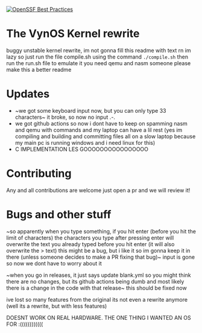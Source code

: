  [![OpenSSF Best Practices](https://bestpractices.coreinfrastructure.org/projects/6860/badge)](https://bestpractices.coreinfrastructure.org/projects/6860)
# The VynOS Kernel rewrite
buggy unstable kernel rewrite, im not gonna fill this readme with text rn im lazy so just run the file compile.sh using the command `./compile.sh` then run the run.sh file to emulate it you need qemu and nasm someone please make this a better readme
# Updates
* ~we got some keyboard input now, but you can only type 33 characters~ it broke, so now no input .-.
* we got github actions so now i dont have to keep on spamming nasm and qemu with commands and my laptop can have a lil rest (yes im compiling and building and committing files all on a slow laptop because my main pc is running windows and i need linux for this)
* C IMPLEMENTATION LES GOOOOOOOOOOOOOOOO
# Contributing
Any and all contributions are welcome just open a pr and we will review it!
# Bugs and other stuff
~so apparently when you type something, if you hit enter (before you hit the limit of characters) the characters you type after pressing enter will overwrite the text you already typed before you hit enter (it will also overwrite the > text) this might be a bug, but i like it so im gonna keep it in there (unless someone decides to make a PR fixing that bug)~ input is gone so now we dont have to worry about it

~when you go in releases, it just says update blank.yml so you might think there are no changes, but its github actions being dumb and most likely there is a change in the code with that release~ this should be fixed now

ive lost so many features from the original its not even a rewrite anymore (well its a rewrite, but with less features)

DOESNT WORK ON REAL HARDWARE. THE ONE THING I WANTED AN OS FOR :((((((((((((

